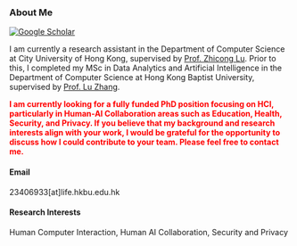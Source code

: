 ### About Me

[![Google Scholar](https://img.shields.io/badge/Google-Scholar-blue)](https://scholar.google.com/citations?user=IEItd-kAAAAJ&hl=zh-CN&oi=ao)

I am currently a research assistant in the Department of Computer Science at City University of Hong Kong, supervised by [Prof. Zhicong Lu](https://www.cs.cityu.edu.hk/~zhiconlu/). Prior to this, I completed my MSc in Data Analytics and Artificial Intelligence in the Department of Computer Science at Hong Kong Baptist University, supervised by [Prof. Lu Zhang](https://www.comp.hkbu.edu.hk/~ericluzhang/).

<span style="color: red; font-weight: bold;">I am currently looking for a fully funded PhD position focusing on HCI, particularly in Human-AI Collaboration areas such as Education, Health, Security, and Privacy. If you believe that my background and research interests align with your work, I would be grateful for the opportunity to discuss how I could contribute to your team. Please feel free to contact me.</span>

#### Email
23406933[at]life.hkbu.edu.hk

#### Research Interests
Human Computer Interaction, Human AI Collaboration, Security and Privacy
